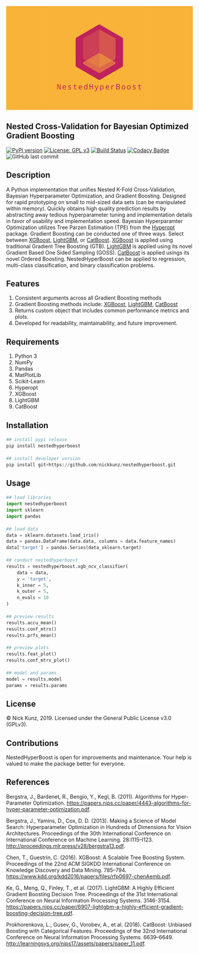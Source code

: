 <div align="center">
  <img src="https://github.com/nickkunz/nestedhyperboost/blob/master/media/images/nestedhyperboost_banner.png">
</div>

## Nested Cross-Validation for Bayesian Optimized Gradient Boosting
[![PyPI version](https://badge.fury.io/py/nestedhyperboost.svg)](https://badge.fury.io/py/nestedhyperboost)
[![License: GPL v3](https://img.shields.io/badge/License-GPLv3-blue.svg)](https://www.gnu.org/licenses/gpl-3.0)
[![Build Status](https://travis-ci.com/nickkunz/nestedhyperboost.svg?branch=master)](https://travis-ci.com/nickkunz/nestedhyperboost)
[![Codacy Badge](https://api.codacy.com/project/badge/Grade/14c3e0cd690e46b98dbbec39aeec72d7)](https://www.codacy.com/manual/nickkunz/nestedhyperboost?utm_source=github.com&amp;utm_medium=referral&amp;utm_content=nickkunz/nestedhyperboost&amp;utm_campaign=Badge_Grade)
![GitHub last commit](https://img.shields.io/github/last-commit/nickkunz/nestedhyperboost)

## Description
A Python implementation that unifies Nested K-Fold Cross-Validation, Bayesian Hyperparameter Optimization, and Gradient Boosting. Designed for rapid prototyping on small to mid-sized data sets (can be manipulated within memory). Quickly obtains high quality prediction results by abstracting away tedious hyperparameter tuning and implementation details in favor of usability and implementation speed. Bayesian Hyperparamter Optimization utilizes Tree Parzen Estimation (TPE) from the <a href="https://github.com/hyperopt/hyperopt">Hyperopt</a> package. Gradient Boosting can be conducted one of three ways. Select between <a href="https://github.com/dmlc/xgboost">XGBoost</a>, <a href="https://github.com/microsoft/LightGBM">LightGBM</a>, or <a href="https://github.com/catboost/catboost">CatBoost</a>. <a href="https://github.com/dmlc/xgboost">XGBoost</a> is applied using traditional Gradient Tree Boosting (GTB). <a href="https://github.com/microsoft/LightGBM">LightGBM</a> is applied using its novel Gradient Based One Sided Sampling (GOSS). <a href="https://github.com/catboost/catboost">CatBoost</a> is applied usings its novel Ordered Boosting. NestedHyperBoost can be applied to regression, multi-class classification, and binary classification problems.

## Features
1. Consistent arguments across all Gradient Boosting methods
2. Gradient Boosting methods include: <a href="https://github.com/dmlc/xgboost">XGBoost</a>, <a href="https://github.com/microsoft/LightGBM">LightGBM</a>, <a href="https://github.com/catboost/catboost">CatBoost</a>
3. Returns custom object that includes common performance metrics and plots.
4. Developed for readability, maintainability, and future improvement.

## Requirements
1. Python 3
2. NumPy
3. Pandas
4. MatPlotLib
5. Scikit-Learn
6. Hyperopt
7. XGBoost
8. LightGBM
9. CatBoost

## Installation
```python
## install pypi release
pip install nestedhyperboost

## install developer version
pip install git+https://github.com/nickkunz/nestedhyperboost.git
```

## Usage
```python
## load libraries
import nestedhyperboost
import sklearn
import pandas

## load data
data = sklearn.datasets.load_iris()
data = pandas.DataFrame(data.data, columns = data.feature_names)
data['target'] = pandas.Series(data_sklearn.target)

## conduct nestedhyperboost
results = nestedhyperboost.xgb_ncv_classifier(
    data = data,
    y = 'target',
    k_inner = 5,
    k_outer = 5,
    n_evals = 10
)

## preview results
results.accu_mean()
results.conf_mtrx()
results.prfs_mean()

## preview plots
results.feat_plot()
results.conf_mtrx_plot()

## model and params
model = results.model
params = results.params
```

## License
© Nick Kunz, 2019. Licensed under the General Public License v3.0 (GPLv3).

## Contributions
NestedHyperBoost is open for improvements and maintenance. Your help is valued to make the package better for everyone.

## References
Bergstra, J., Bardenet, R., Bengio, Y., Kegl, B. (2011). Algorithms for Hyper-Parameter Optimization. https://papers.nips.cc/paper/4443-algorithms-for-hyper-parameter-optimization.pdf.

Bergstra, J., Yamins, D., Cox, D. D. (2013). Making a Science of Model Search: Hyperparameter Optimization in Hundreds of Dimensions for Vision Architectures. 
Proceedings of the 30th International Conference on International Conference on Machine Learning. 28:I115–I123. 
http://proceedings.mlr.press/v28/bergstra13.pdf.

Chen, T., Guestrin, C. (2016). XGBoost: A Scalable Tree Boosting System. Proceedings of the 22nd ACM SIGKDD International Conference on Knowledge Discovery and Data Mining. 785–794.
https://www.kdd.org/kdd2016/papers/files/rfp0697-chenAemb.pdf.

Ke, G., Meng, Q., Finley, T., et al. (2017). LightGBM: A Highly Efficient Gradient Boosting Decision Tree. Proceedings of the 31st International Conference on Neural Information Processing Systems. 3146-3154. https://papers.nips.cc/paper/6907-lightgbm-a-highly-efficient-gradient-boosting-decision-tree.pdf.

Prokhorenkova, L., Gusev, G., Vorobev, A., et al. (2018). CatBoost: Unbiased Boosting with Categorical Features. Proceedings of the 32nd International Conference on Neural Information Processing Systems. 6639–6649.
http://learningsys.org/nips17/assets/papers/paper_11.pdf.
